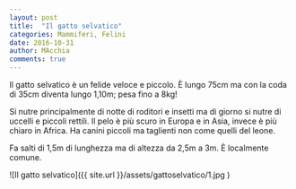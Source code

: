 ```yaml
---
layout: post
title:  "Il gatto selvatico"
categories: Mammiferi, Felini
date: 2016-10-31
author: MAcchia
comments: true
---
```


Il gatto selvatico è un felide veloce e piccolo. &Egrave; lungo 75cm ma con la coda di 35cm
diventa lungo 1,10m; pesa fino a 8kg!

Si nutre principalmente di notte di roditori e insetti ma di giorno si nutre di uccelli
e piccoli rettili.
Il pelo è più scuro in Europa e in Asia, invece è più chiaro in Africa.
Ha canini piccoli ma taglienti non come quelli del leone.

Fa salti di 1,5m di lunghezza ma di altezza da 2,5m a 3m. &Egrave; localmente comune.

![Il gatto selvatico]({{ site.url }}/assets/gattoselvatico/1.jpg )

